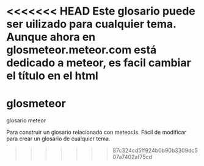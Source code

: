 <<<<<<< HEAD
Este glosario puede ser uilizado para cualquier tema. Aunque ahora en glosmeteor.meteor.com está dedicado a meteor, es facil cambiar el título en el html
=======
glosmeteor
==========

glosario meteor

Para construir un glosario relacionado con meteorJs.
Fácil de modificar para crear un glosario de cualquier tema.
>>>>>>> 87c324cd5ff924b0b90b3309dc507a7402af75cd
